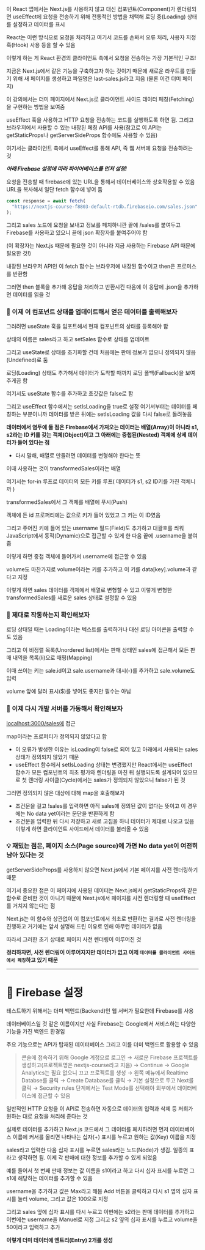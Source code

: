 이 React 앱에서는 Next.js를 사용하지 않고 대신 컴포넌트(Component)가 렌더링되면 useEffect에 요청을 전송하기 위해 전통적인 방법을 채택해 로딩 중(Loading) 상태를 설정하고 데이터를 표시

React는 이런 방식으로 요청을 처리하고 여기서 코드를 손봐서 오류 처리, 사용자 지정 훅(Hook) 사용 등을 할 수 있음

이렇게 하는 게 React 환경의 클라이언트 측에서 요청을 전송하는 가장 기본적인 구조!

지금은 Next.js에서 같은 기능을 구축하고자 하는 것이기 때문에 새로운 라우트를 만들기 위해 새 페이지를 생성하고 파일명은 last-sales.js라고 지음 (물론 이건 더미 페이지)

이 강의에서는 더미 페이지에서 Next.js로 클라이언트 사이드 데이터 페칭(Fetching)을 구현하는 방법을 보여줌

useEffect 훅을 사용하고 HTTP 요청을 전송하는 코드를 실행하도록 하면 됨. 그리고 브라우저에서 사용할 수 있는 내장된 페칭 API를 사용(참고로 이 API는 getStaticProps나 getServerSideProps 함수에도 사용할 수 있음)

여기서는 클라이언트 측에서 useEffect를 통해 API, 즉 웹 서버에 요청을 전송하려는 것

**_아래 Firebase 설정에 따라 파이어베이스를 먼저 설정!_**

요청을 전송할 때 firebase에 있는 URL을 통해서 데이터베이스와 상호작용할 수 있음 URL을 복사해서 일단 fetch 함수에 넣어 둠

```jsx
const response = await fetch(
  "https://nextjs-course-f8803-default-rtdb.firebaseio.com/sales.json"
);
```

그리고 sales 노드에 요청을 보내고 정보를 페치하니깐 끝에 /sales를 붙여두고 Firebase를 사용하고 있으니 끝에 json 확장자를 붙여주어야 함

(이 확장자는 Next.js 때문에 필요한 것이 아니라 지금 사용하는 Firebase API 때문에 필요한 것!)

내장된 브라우저 API인 이 fetch 함수는 브라우저에 내장된 함수이고 then은 프로미스를 반환함

그러면 then 블록을 추가해 응답을 처리하고 반환시킨 다음에 이 응답에 .json을 추가하면 데이터를 읽을 것

### 📌 이제 이 컴포넌트 상태를 업데이트해서 얻은 데이터를 출력해보자

그러려면 useState 훅을 임포트해서 현재 컴포넌트의 상태를 등록해야 함

상태의 이름은 sales라고 하고 setSales 함수로 상태를 업데이트

그리고 useState로 상태를 초기화할 건데 처음에는 판매 정보가 없으니 정의되지 않음(Undefined)로 둠

로딩(Loading) 상태도 추가해서 데이터가 도착할 때까지 로딩 폴백(Fallback)을 보여주게끔 함

여기서도 useState 함수를 추가하고 초깃값은 false로 함

그리고 useEffect 함수에서는 setIsLoading을 true로 설정 여기서부터는 데이터를 페칭하는 부분이니까 데이터를 받은 뒤에는 setIsLoading 값을 다시 false로 돌려놓음

**데이터에서 염두에 둘 점은 Firebase에서 가져오는 데이터는 배열(Array)이 아니라 s1, s2라는 ID 키를 갖는 객체(Object)이고 그 아래에는 중첩된(Nested) 객체에 상세 데이터가 들어 있다는 점**

- 다시 말해, 배열로 만들려면 데이터를 변형해야 한다는 뜻

이때 사용하는 것이 transformedSales이라는 배열

여기서는 for-in 루프로 데이터의 모든 키를 루프( 데이터가 s1, s2 ID키를 가진 객체니까 )

transformedSales에서 그 객체를 배열에 푸시(Push)

객체에 든 id 프로퍼티에는 값으로 키가 들어 있었고 그 키는 이 ID였음

그리고 주어진 키에 들어 있는 username 필드(Field)도 추가하고 대괄호를 씌워 JavaScript에서 동적(Dynamic)으로 접근할 수 있게 한 다음 끝에 .username을 붙여줌

이렇게 하면 중첩 객체에 들어가서 username에 접근할 수 있음

volume도 마찬가지로 volume이라는 키를 추가하고 이 키를 data[key].volume과 같다고 지정

이렇게 하면 sales 데이터를 객체에서 배열로 변형할 수 있고 이렇게 변형한 transformedSales를 새로운 sales 상태로 설정할 수 있음

### 📌 제대로 작동하는지 확인해보자

로딩 상태일 때는 Loading이라는 텍스트를 출력하거나 대신 로딩 아이콘을 출력할 수도 있음

그리고 이 비정렬 목록(Unordered list)에서는 판매 상태인 sales에 접근해서 모든 판매 내역을 목록(li)으로 매핑(Mapping)

이때 쓰이는 키는 sale.id이고 sale.username과 대시(-)를 추가하고 sale.volume도 입력

volume 앞에 달러 표시($)를 넣어도 좋지만 필수는 아님

### 📌 이제 다시 개발 서버를 가동해서 확인해보자

[localhost:3000/sales에](http://localhost:3000/sales에) 접근

map이라는 프로퍼티가 정의되지 않았다고 함

- 이 오류가 발생한 이유는 isLoading이 false로 되어 있고 아래에서 사용되는 sales 상태가 정의되지 않았기 때문
- useEffect 함수에서 setIsLoading 상태는 변경했지만 React에서는 useEffect 함수가 모든 컴포넌트의 최초 평가와 렌더링을 마친 뒤 실행되도록 설계되어 있으므로 첫 렌더링 사이클(Cycle)에서는 sales가 정의되지 않았으니 false가 된 것

그러면 정의되지 않은 대상에 대해 map을 호출해보자

- 조건문을 걸고 !sales를 입력하면 아직 sales에 정의된 값이 없다는 뜻이고 이 경우에는 No data yet이라는 문단을 반환하게 함
- 조건문을 입력한 뒤 다시 저장하고 새로 고침을 하니 데이터가 제대로 나오고 있음 이렇게 하면 클라이언트 사이드에서 데이터를 불러올 수 있음

### 💡 재밌는 점은, 페이지 소스(Page source)에 가면 No data yet이 여전히 남아 있다는 것

getServerSideProps를 사용하지 않으면 Next.js에서 기본 페이지를 사전 렌더링하기 때문

여기서 중요한 점은 이 페이지에 사용된 데이터는 Next.js에서 getStaticProps와 같은 함수로 준비한 것이 아니기 때문에 Next.js에서 페이지를 사전 렌더링할 때 useEffect를 거치지 않는다는 점

Next.js는 이 함수와 상관없이 이 컴포넌트에서 최초로 반환하는 결과로 사전 렌더링을 진행하고 거기에는 앞서 설명해 드린 이유로 인해 아무런 데이터가 없음

따라서 그러한 초기 상태로 페이지 사전 렌더링이 이루어진 것

**정리하자면, 사전 렌더링이 이루어지지만 데이터가 없고 이제 `데이터를 클라이언트 사이드에서 페칭`하고 있기 때문**

---

# 📎 Firebase 설정

테스트하기 위해서는 더미 백엔드(Backend)인 웹 서버가 필요한데 Firebase를 사용

데이터베이스일 것 같은 이름이지만 사실 Firebase는 Google에서 서비스하는 다양한 기능을 가진 백엔드 환경임

주요 기능으로는 API가 탑재된 데이터베이스 그리고 이를 더미 백엔드로 활용할 수 있음

> 콘솔에 접속하기 위해 Google 계정으로 로그인
> → 새로운 Firebase 프로젝트를 생성하고(프로젝트명은 nextjs-course라고 지음)
> → Continue
> → Google Analytics는 필요 없으니 끄고 프로젝트를 생성
> → 왼쪽 메뉴에서 Realtime Databse를 클릭
> → Create Database를 클릭
> → 기본 설정으로 두고 Next를 클릭
> → Security rules 단계에서는 Test Mode를 선택해야 외부에서 데이터베이스에 접근할 수 있음

일반적인 HTTP 요청을 이 API로 전송하면 자동으로 데이터의 입력과 삭제 등 저희가 원하는 대로 요청을 처리해 준다는 것

실제로 데이터를 추가하고 Next.js 코드에서 그 데이터를 페치하려면 먼저 데이터베이스 이름에 커서를 올리면 나타나는 십자(+) 표시를 누르고 원하는 값(Key) 이름을 지정

sales라고 입력한 다음 십자 표시를 누르면 sales라는 노드(Node)가 생김. 일종의 표라고 생각하면 됨. 이제 각 판매에 대한 정보를 추가할 수 있게 되었음

예를 들어서 첫 번째 판매 정보는 값 이름을 s1이라고 하고 다시 십자 표시를 누르면 그 s1에 해당하는 데이터를 추가할 수 있음

username을 추가하고 값은 Max라고 해봄 Add 버튼을 클릭하고 다시 s1 옆의 십자 표시를 눌러 volume, 그리고 값은 100으로 지정

그리고 sales 옆에 십자 표시를 다시 누르고 이번에는 s2라는 판매 데이터를 추가하고 이번에는 username을 Manuel로 지정 그리고 s2 옆의 십자 표시를 누르고 volume을 50이라고 입력하고 추가

**이렇게 더미 데이터에 엔트리(Entry) 2개를 생성**
